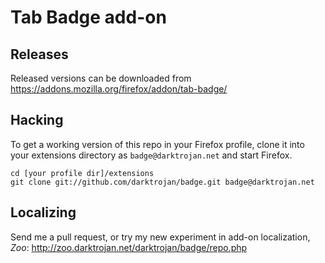 Tab Badge add-on
====================

Releases
--------
Released versions can be downloaded from https://addons.mozilla.org/firefox/addon/tab-badge/

Hacking
-------
To get a working version of this repo in your Firefox profile, clone it into your extensions directory as `badge@darktrojan.net` and start Firefox.
```
cd [your profile dir]/extensions
git clone git://github.com/darktrojan/badge.git badge@darktrojan.net
```

Localizing
----------
Send me a pull request, or try my new experiment in add-on localization, *Zoo*: http://zoo.darktrojan.net/darktrojan/badge/repo.php
